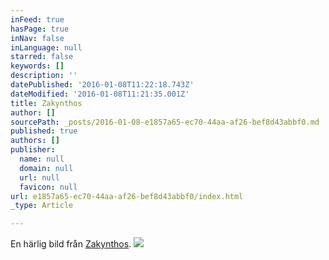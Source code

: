 ```yaml
---
inFeed: true
hasPage: true
inNav: false
inLanguage: null
starred: false
keywords: []
description: ''
datePublished: '2016-01-08T11:22:18.743Z'
dateModified: '2016-01-08T11:21:35.001Z'
title: Zakynthos
author: []
sourcePath: _posts/2016-01-08-e1857a65-ec70-44aa-af26-bef8d43abbf0.md
published: true
authors: []
publisher:
  name: null
  domain: null
  url: null
  favicon: null
url: e1857a65-ec70-44aa-af26-bef8d43abbf0/index.html
_type: Article

---
```

En härlig bild från [Zakynthos][0].
![](https://the-grid-user-content.s3-us-west-2.amazonaws.com/617771f8-ad0b-468e-af85-09e12f9af7d6.jpg)

[0]: http://www.zakynthosgrekland.se/